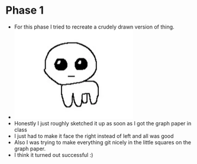 # Phase 1
- For this phase I tried to recreate a crudely drawn version of thing.
- ![yippee](yippee.png)
- Honestly I just roughly sketched it up as soon as I got the graph paper in class
- I just had to make it face the right instead of left and all was good
- Also I was trying to make everything git nicely in the little squares on the graph paper.
- I think it turned out successful :)
